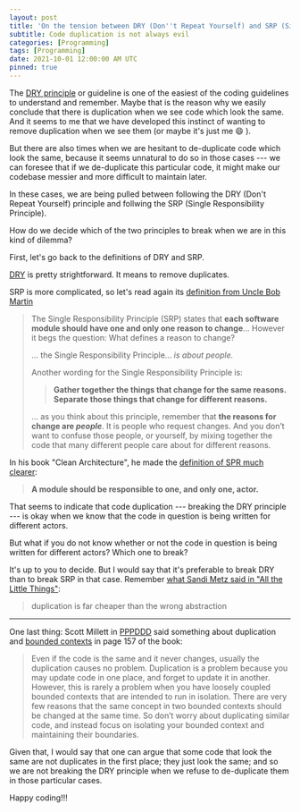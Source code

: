 ```yaml
---
layout: post
title: 'On the tension between DRY (Don''t Repeat Yourself) and SRP (Single Responsibility Principle)'
subtitle: Code duplication is not always evil
categories: [Programming]
tags: [Programming]
date: 2021-10-01 12:00:00 AM UTC
pinned: true
---
```


<!-- Started August 13, 2021  11:13 PM Philippine Time -->


The [DRY principle](/2021/09/01/guidelines-and-resources-on-how-to-write-clean-code) or guideline is one of the easiest of the coding guidelines to understand and remember. Maybe that is the reason why we easily conclude that there is duplication when we see code which look the same. And it seems to me that we have developed this instinct of wanting to remove duplication when we see them (or maybe it's just me :smile: ).

But there are also times when we are hesitant to de-duplicate code which look the same, because it seems unnatural to do so in those cases --- we can foresee that if we de-duplicate this particular code, it might make our codebase messier and more difficult to maintain later.

In these cases, we are being pulled between following the DRY (Don't Repeat Yourself) principle and follwing the SRP (Single Responsibility Principle).

<!-- 
<div class="message-compressed float-right small" markdown="1">

We can see an example of that [here](https://www.brainstobytes.com/the-single-responsibility-principle/). Take note of the method `get_tabulated_inventory_info()`

</div>
 -->

How do we decide which of the two principles to break when we are in this kind of dilemma?

First, let's go back to the definitions of DRY and SRP.

[DRY](/2021/09/01/guidelines-and-resources-on-how-to-write-clean-code) is pretty strightforward. It means to remove duplicates.

SRP is more complicated, so let's read again its [definition from Uncle Bob Martin](https://blog.cleancoder.com/uncle-bob/2014/05/08/SingleReponsibilityPrinciple.html)

> The Single Responsibility Principle (SRP) states that **each software module should have one and only one reason to change**... However it begs the question: What defines a reason to change?
> 
> ... the Single Responsibility Principle... _is about people._
> 
> Another wording for the Single Responsibility Principle is:
> > **Gather together the things that change for the same reasons. Separate those things that change for different reasons.**
> 
> ... as you think about this principle, remember that **the reasons for change are _people_**. It is people who request changes. And you don’t want to confuse those people, or yourself, by mixing together the code that many different people care about for different reasons.

In his book "Clean Architecture", he made the [definition of SPR much clearer](https://www.e4developer.com/2018/10/04/single-responsibility-principle-do-you-know-the-real-one/):

> **A module should be responsible to one, and only one, actor.**


That seems to indicate that code duplication --- breaking the DRY principle --- is okay when we know that the code in question is being written for different actors. 

But what if you do not know whether or not the code in question is being written for different actors? Which one to break?

<!-- I would say that it's preferable to break DRY than to break SRP. I would rather have code duplication than have code which does a lot of different things and with lot's of if/else in them :grinning:. -->

It's up to you to decide. But I would say that it's preferable to break DRY than to break SRP in that case.
Remember [what Sandi Metz said in "All the Little Things"](https://sandimetz.com/blog/2016/1/20/the-wrong-abstraction): 

> duplication is far cheaper than the wrong abstraction

<!-- "All the Little Things" - https://www.youtube.com/watch?v=8bZh5LMaSmE -->

<!-- Code duplication is not always evil. -->


-----

One last thing: Scott Millett in [PPPDDD](https://www.bookdepository.com/Patterns-Principles-Practices-Domain-Driven-Design-Scott-Millett/9781118714706?a_aid=jflaga) said something about duplication and [bounded contexts](/2021/07/18/microservices-is-not-the-same-as-bounded-context) in page 157 of the book:

> Even if the code is the same and it never changes, usually the duplication causes no problem. Duplication is a problem because you may update code in one place, and forget to update it in another. However, this is rarely a problem when you have loosely coupled bounded contexts that are intended to run in isolation. There are very few reasons that the same concept in two bounded contexts should be changed at the same time. So don’t worry about duplicating similar code, and instead focus on isolating your bounded context and maintaining their boundaries.

Given that, I would say that one can argue that some code that look the same are not duplicates in the first place; they just look the same; and so we are not breaking the DRY principle when we refuse to de-duplicate them in those particular cases.

Happy coding!!!
